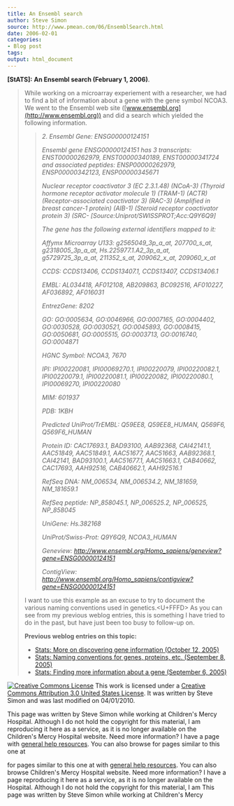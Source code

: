 ```yaml
---
title: An Ensembl search
author: Steve Simon
source: http://www.pmean.com/06/EnsemblSearch.html
date: 2006-02-01
categories:
- Blog post
tags:
output: html_document
---
```

**[StATS]:** **An Ensembl search (February 1,
2006)**.

> While working on a microarray experiement with a researcher, we had to
> find a bit of information about a gene with the gene symbol NCOA3. We
> went to the Ensembl web site
> ([www.ensembl.org](http://www.ensembl.org)) and did a search which
> yielded the following information.
>
> > *2. Ensembl Gene: ENSG00000124151*
> >
> > *Ensembl gene ENSG00000124151 has 3 transcripts: ENST00000262979,
> > ENST00000340189, ENST00000341724 and associated peptides:
> > ENSP00000262979, ENSP00000342123, ENSP00000345671*
> >
> > *Nuclear receptor coactivator 3 (EC 2.3.1.48) (NCoA-3) (Thyroid
> > hormone receptor activator molecule 1) (TRAM-1) (ACTR)
> > (Receptor-associated coactivator 3) (RAC-3) (Amplified in breast
> > cancer-1 protein) (AIB-1) (Steroid receptor coactivator protein 3)
> > (SRC- \[Source:Uniprot/SWISSPROT;Acc:Q9Y6Q9\]*
> >
> > *The gene has the following external identifiers mapped to it:*
> >
> > *Affymx Microarray U133: g2565049\_3p\_a\_at, 207700\_s\_at,
> > g2318005\_3p\_a\_at, Hs.225977.1.A2\_3p\_a\_at, g5729725\_3p\_a\_at,
> > 211352\_s\_at, 209062\_x\_at, 209060\_x\_at*
> >
> > *CCDS: CCDS13406, CCDS13407.1, CCDS13407, CCDS13406.1*
> >
> > *EMBL: AL034418, AF012108, AB209863, BC092516, AF010227, AF036892,
> > AF016031*
> >
> > *EntrezGene: 8202*
> >
> > *GO: GO:0005634, GO:0046966, GO:0007165, GO:0004402, GO:0030528,
> > GO:0030521, GO:0045893, GO:0008415, GO:0050681, GO:0005515,
> > GO:0003713, GO:0016740, GO:0004871*
> >
> > *HGNC Symbol: NCOA3, 7670*
> >
> > *IPI: IPI00220081, IPI00069270.1, IPI00220079, IPI00220082.1,
> > IPI00220079.1, IPI00220081.1, IPI00220082, IPI00220080.1,
> > IPI00069270, IPI00220080*
> >
> > *MIM: 601937*
> >
> > *PDB: 1KBH*
> >
> > *Predicted UniProt/TrEMBL: Q59EE8, Q59EE8\_HUMAN, Q569F6,
> > Q569F6\_HUMAN*
> >
> > *Protein ID: CAC17693.1, BAD93100, AAB92368, CAI42141.1, AAC51849,
> > AAC51849.1, AAC51677, AAC51663, AAB92368.1, CAI42141, BAD93100.1,
> > AAC51677.1, AAC51663.1, CAB40662, CAC17693, AAH92516, CAB40662.1,
> > AAH92516.1*
> >
> > *RefSeq DNA: NM\_006534, NM\_006534.2, NM\_181659, NM\_181659.1*
> >
> > *RefSeq peptide: NP\_858045.1, NP\_006525.2, NP\_006525, NP\_858045*
> >
> > *UniGene: Hs.382168*
> >
> > *UniProt/Swiss-Prot: Q9Y6Q9, NCOA3\_HUMAN*
> >
> > *Geneview:
> > <http://www.ensembl.org/Homo_sapiens/geneview?gene=ENSG00000124151>*
> >
> > *ContigView:
> > <http://www.ensembl.org/Homo_sapiens/contigview?gene=ENSG00000124151>*
>
> I want to use this example as an excuse to try to document the various
> naming conventions used in genetics.<U+FFFD> As you can see from my previous
> weblog entries, this is something I have tried to do in the past, but
> have just been too busy to follow-up on.
>
> **Previous weblog entries on this topic:**
>
> -   [Stats: More on discovering gene information (October
>     12, 2005)](http://www.pmean.com/weblog2005/FindingGenesB.asp)
> -   [Stats: Naming conventions for genes, proteins, etc. (September
>     8, 2005)](http://www.pmean.com/weblog2005/NamingGenes.asp)
> -   [Stats: Finding more information about a gene (September
>     6, 2005)](http://www.pmean.com/weblog2005/FindingGenes.asp)

[![Creative Commons
License](http://i.creativecommons.org/l/by/3.0/us/80x15.png)](http://creativecommons.org/licenses/by/3.0/us/)
This work is licensed under a [Creative Commons Attribution 3.0 United
States License](http://creativecommons.org/licenses/by/3.0/us/). It was
written by Steve Simon and was last modified on 04/01/2010.

This page was written by Steve Simon while working at Children's Mercy
Hospital. Although I do not hold the copyright for this material, I am
reproducing it here as a service, as it is no longer available on the
Children's Mercy Hospital website. Need more information? I have a page
with [general help resources](../GeneralHelp.html). You can also browse
for pages similar to this one at
<!---More--->
for pages similar to this one at
with [general help resources](../GeneralHelp.html). You can also browse
Children's Mercy Hospital website. Need more information? I have a page
reproducing it here as a service, as it is no longer available on the
Hospital. Although I do not hold the copyright for this material, I am
This page was written by Steve Simon while working at Children's Mercy

<!---Do not use
**[StATS]:** **An Ensembl search (February 1,
This page was written by Steve Simon while working at Children's Mercy
Hospital. Although I do not hold the copyright for this material, I am
reproducing it here as a service, as it is no longer available on the
Children's Mercy Hospital website. Need more information? I have a page
with [general help resources](../GeneralHelp.html). You can also browse
for pages similar to this one at
--->

